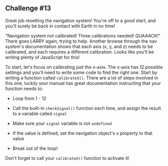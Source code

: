 ## Challenge #13
Great job resetting the navigation system! You're off to a good start, and you'll surely be back in contact with Earth in no time!

"Navigation system not calibrated! Three calibrations needed! QUAAACK!" There goes LARRY again, trying to help. Another browse through the nav system's documentation shows that each axis (x, y, and z) needs to be calibrated, and each requires a different calibration. Looks like you'll be writing plenty of JavaScript for this!

To start, let's focus on calibrating just the x-axis. The x-axis has 12 possible settings and you'll need to write some code to find the right one. Start by writing a function called `calibrateX()`. There are a lot of steps involved in this one, luckily your manual has great documentation instructing that your function needs to:

- Loop from 1 - 12

- Call the built-in `checkSignal()` function each time, and assign the result to a variable called `signal`

- Make sure your `signal` variable is not `undefined`

- If the value is defined, set the navigation object's x property to that value

- Break out of the loop!

Don't forget to call your `calibrateX()` function to activate it!
